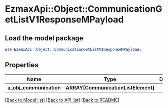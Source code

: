 # EzmaxApi::Object::CommunicationGetListV1ResponseMPayload

## Load the model package
```perl
use EzmaxApi::Object::CommunicationGetListV1ResponseMPayload;
```

## Properties
Name | Type | Description | Notes
------------ | ------------- | ------------- | -------------
**a_obj_communication** | [**ARRAY[CommunicationListElement]**](CommunicationListElement.md) |  | 

[[Back to Model list]](../README.md#documentation-for-models) [[Back to API list]](../README.md#documentation-for-api-endpoints) [[Back to README]](../README.md)


